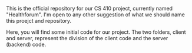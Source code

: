 This is the official repository for our CS 410 project, currently named "Healthforum". I'm open to any other suggestion of what we should name this proejct and repository.

Here, you will find some initial code for our project. The two folders, client and server, represent the division of the client code and the server (backend) code. 